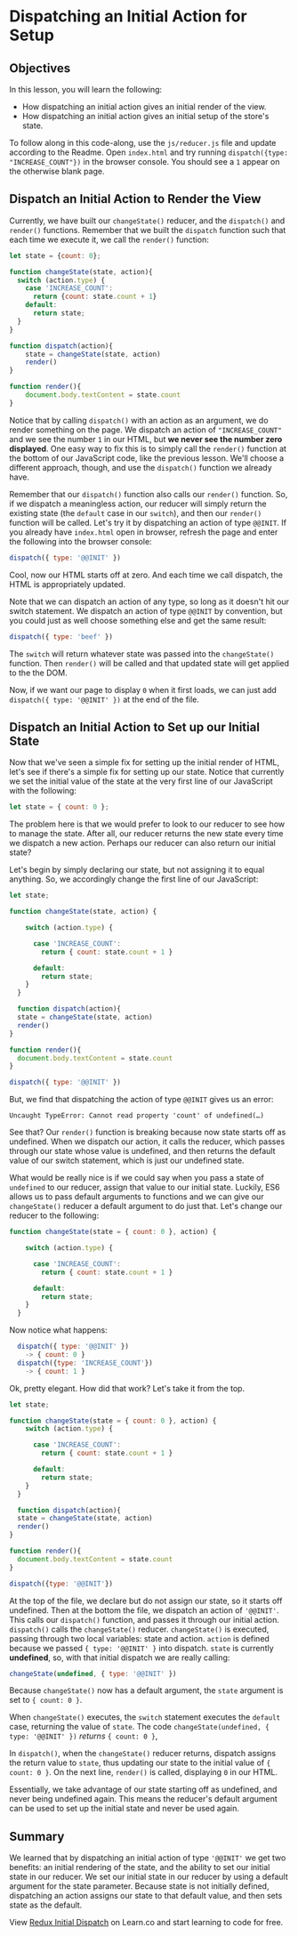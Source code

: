 # Dispatching an Initial Action for Setup

## Objectives

In this lesson, you will learn the following:

* How dispatching an initial action gives an initial render of the view.
* How dispatching an initial action gives an initial setup of the store's state.

To follow along in this code-along, use the `js/reducer.js` file and update
according to the Readme. Open `index.html` and try running `dispatch({type:
"INCREASE_COUNT"})` in the browser console. You should see a `1` appear on the
otherwise blank page.

## Dispatch an Initial Action to Render the View

Currently, we have built our `changeState()` reducer, and the `dispatch()` and
`render()` functions.  Remember that we built the `dispatch` function such that
each time we execute it, we call the `render()` function:

```javascript
let state = {count: 0};

function changeState(state, action){
  switch (action.type) {
    case 'INCREASE_COUNT':
      return {count: state.count + 1}
    default:
      return state;
  }
}

function dispatch(action){
    state = changeState(state, action)
    render()
}

function render(){
    document.body.textContent = state.count
}
```

Notice that by calling `dispatch()` with an action as an argument, we do render
something on the page. We dispatch an action of `"INCREASE_COUNT"` and we see
the number `1` in our HTML, but **we never see the number zero displayed**.  One
easy way to fix this is to simply call the `render()` function at the bottom of
our JavaScript code, like the previous lesson. We'll choose a different
approach, though, and use the `dispatch()` function we already have.  

Remember that our `dispatch()` function also calls our `render()` function.  So, if
we dispatch a meaningless action, our reducer will simply return the existing
state (the `default` case in our `switch`), and then our `render()` function will
be called.  Let's try it by dispatching an action of type `@@INIT`.
If you already have `index.html` open in browser, refresh the page
and enter the following into the browser console:

```javascript
dispatch({ type: '@@INIT' })
```

Cool, now our HTML starts off at zero.  And each time we call dispatch, the HTML
is appropriately updated.  

Note that we can dispatch an action of any type, so long as it doesn't hit our
switch statement.  We dispatch an action of type `@@INIT` by convention, but you
could just as well choose something else and get the same result:

```javascript
dispatch({ type: 'beef' })
```

The `switch` will return whatever state was passed into the `changeState()`
function. Then `render()` will be called and that updated state will get applied
to the the DOM.

Now, if we want our page to display `0` when it first loads, we can just add `dispatch({ type: '@@INIT' })` at the end of the file.

## Dispatch an Initial Action to Set up our Initial State

Now that we've seen a simple fix for setting up the initial render of HTML,
let's see if there's a simple fix for setting up our state.  Notice that
currently we set the initial value of the state at the very first line of our
JavaScript with the following:

```js
let state = { count: 0 };
```

The problem here is that we would prefer to look to our reducer to see how to
manage the state.  After all, our reducer returns the new state every time we
dispatch a new action. Perhaps our reducer can also return our initial state?  

Let's begin by simply declaring our state, but not assigning it to equal
anything.  So, we accordingly change the first line of our JavaScript:

```javascript
let state;
```

```javascript
function changeState(state, action) {

    switch (action.type) {

      case 'INCREASE_COUNT':
        return { count: state.count + 1 }

      default:
        return state;
    }
  }

  function dispatch(action){
  state = changeState(state, action)
  render()
}

function render(){
  document.body.textContent = state.count
}

dispatch({ type: '@@INIT' })
```

But, we find that dispatching the action of type `@@INIT` gives us an error:

```text
Uncaught TypeError: Cannot read property 'count' of undefined(…)
```

See that?  Our `render()` function is breaking because now state starts off as
undefined.  When we dispatch our action, it calls the reducer, which passes
through our state whose value is undefined, and then returns the default value
of our switch statement, which is just our undefined state.  

What would be really nice is if we could say when you pass a state of
`undefined` to our reducer, assign that value to our initial state. Luckily, ES6
allows us to pass default arguments to functions and we can give our `changeState()`
reducer a default argument to do just that.  Let's change our reducer to the
following:

```javascript
function changeState(state = { count: 0 }, action) {

    switch (action.type) {

      case 'INCREASE_COUNT':
        return { count: state.count + 1 }

      default:
        return state;
    }
  }
```

Now notice what happens:

```javascript
  dispatch({ type: '@@INIT' })
    -> { count: 0 }
  dispatch({type: 'INCREASE_COUNT'})
    -> { count: 1 }
```

Ok, pretty elegant.  How did that work?  Let's take it from the top.

```javascript
let state;

function changeState(state = { count: 0 }, action) {
    switch (action.type) {

      case 'INCREASE_COUNT':
        return { count: state.count + 1 }

      default:
        return state;
    }
  }

  function dispatch(action){
  state = changeState(state, action)
  render()
}

function render(){
  document.body.textContent = state.count
}

dispatch({type: '@@INIT'})
```

At the top of the file, we declare but do not assign our state, so it starts off
undefined.  Then at the bottom the file, we dispatch an action of `'@@INIT'`.
This calls our `dispatch()` function, and passes it through our initial action.
`dispatch()` calls the `changeState()` reducer.  `changeState()` is executed, passing
through two local variables: state and action.  `action` is defined because we
passed `{ type: '@@INIT' }` into dispatch. `state` is currently **undefined**, so, with 
that initial dispatch we are really calling:

```js
changeState(undefined, { type: '@@INIT' })
```

Because `changeState()` now has a default argument, the `state` argument is set to 
`{ count: 0 }`.

When `changeState()` executes, the `switch` statement executes the `default` case,
returning the value of `state`. The code `changeState(undefined, { type: '@@INIT' })` 
_returns_  `{ count: 0 }`, 

In `dispatch()`, when the `changeState()` reducer returns, dispatch assigns the
return value to `state`, thus updating our state to the initial value of
`{ count: 0 }`. On the next line, `render()` is called, displaying `0` in our HTML.

Essentially, we take advantage of our state starting off as undefined, and never
being undefined again.  This means the reducer's default argument can be used to
set up the initial state and never be used again.

## Summary

We learned that by dispatching an initial action of type `'@@INIT'` we get two
benefits: an initial rendering of the state, and the ability to set our initial
state in our reducer.  We set our initial state in our reducer by using a
default argument for the state parameter.  Because state is not initially
defined, dispatching an action assigns our state to that default value, and then
sets state as the default.

<p class='util--hide'>View <a href='https://learn.co/lessons/redux-initial-dispatch'>Redux Initial Dispatch</a> on Learn.co and start learning to code for free.</p>
